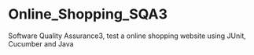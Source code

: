# Online_Shopping_SQA3
Software Quality Assurance3, test a online shopping website using JUnit, Cucumber and Java
